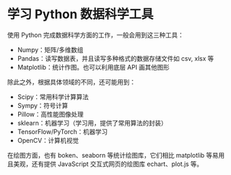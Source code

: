 # 学习 Python 数据科学工具

使用 Python 完成数据科学方面的工作，一般会用到这三种工具：

- Numpy：矩阵/多维数组
- Pandas：读写数据表，并且读写多种格式的数据存储文件如 csv, xlsx 等
- Matplotlib：统计作图。也可以利用底层 API 画其他图形

除此之外，根据具体领域的不同，还可能用到：

- Scipy：常用科学计算算法
- Sympy：符号计算
- Pillow：高性能图像处理
- sklearn：机器学习（学习用，提供了常用算法的封装）
- TensorFlow/PyTorch：机器学习
- OpenCV：计算机视觉

在绘图方面，也有 boken、seaborn 等统计绘图库，它们相比 matplotlib 等易用且美观，还有提供 JavaScript 交互式网页的绘图库 echart、plot.js 等。